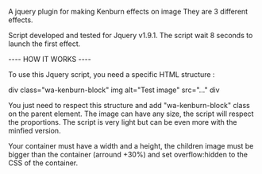 A jquery plugin for making Kenburn effects on image
They are 3 different effects.

Script developed and tested for Jquery v1.9.1. The script wait 8 seconds to launch the first effect.

---- HOW IT WORKS ----

To use this Jquery script, you need a specific HTML structure :

div class="wa-kenburn-block"
    img alt="Test image" src="..."
div

You just need to respect this structure and add "wa-kenburn-block" class on the parent element. The image can have any size, the script will respect the proportions.
The script is very light but can be even more with the minfied version.

Your container must have a width and a height, the children image must be bigger than the container (arround +30%) and set overflow:hidden to the CSS of the container.
